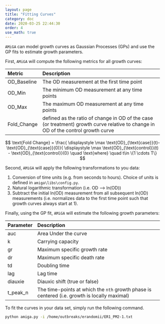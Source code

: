```yaml
---
layout: page
title: "Fitting Curves"
category: doc
date: 2020-03-25 22:44:30
order: 4
use_math: true
---
```


`AMiGA` can model growth curves as Gaussian Processes (GPs) and use the GP fits to estimate growth parameters.

First, `AMiGA` will compute the following metrics for all growth curves:

|Metric|Description|
|:---|:---|
|OD_Baseline|The OD measurement at the first time point|
|OD_Min|The minimum OD measurement at any time points|
|OD_Max|The maximum OD measurement at any time points|
|Fold_Change|defined as the ratio of change in OD of the case (or treatment) growth curve relative to change in OD of the control growth curve|

$$
\text{Fold Change}  = \frac{ \displaystyle \max \text{OD}_{\text{case}}(t)- \text{OD}_{\text{case}}(0)}{ \displaystyle \max \text{OD}_{\text{control}}(t) - \text{OD}_{\text{control}}(0} \quad \text{where} \quad t\in \{1 \cdots T\}
$$

Second, `AMiGA` will apply the following transformations to you data:

1. Conversion of time units (e.g. from seconds to hours). Choice of units is defined in `amiga\libs\config.py`.
2. Natural logarithmic transformation (i.e. OD --> ln(OD))
3. Subtract the initial ln(OD) measurement from all subsequent ln(OD) measurements (i.e. normalizes data to the first time point such that growth curves always start at 1).

Finally, using the GP fit, `AMiGA` will estimate the following growth parameters:

|Parameter|Description|
|:---|:---|
|auc|Area Under the curve|
|k|Carrying capacity|
|gr|Maximum specific growth rate|
|dr|Maximum specific death rate|
|td|Doubling time|
|lag|Lag time|
|diauxie|Diauxic shift (true or false)|
|t_peak_n|The time-points at which the `nth` growth phase is centered (i.e. growth is locally maximal)|

To fit the curves in your data set, simply run the following command.

```bash
python amiga.py -i /home/outbreaks/erandomii/ER1_PM2-1.txt
```
